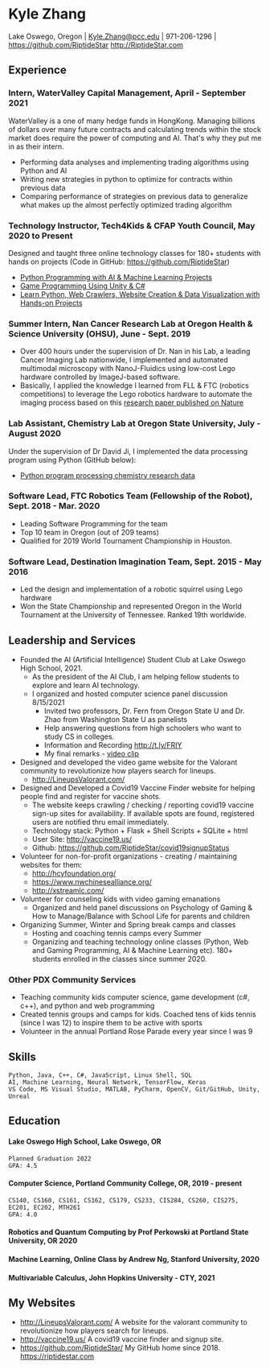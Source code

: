 # Kyle Zhang
Lake Oswego, Oregon | 
Kyle.Zhang@pcc.edu | 
971-206-1296 | 
https://github.com/RiptideStar
http://RiptideStar.com


## Experience

### Intern, WaterValley Capital Management, April - September 2021
WaterValley is a one of many hedge funds in HongKong. Managing billions of dollars over many future contracts and calculating trends within the stock market does require the power of computing and AI. That's why they put me in as their intern.
* Performing data analyses and implementing trading algorithms using Python and AI 
* Writing new strategies in python to optimize for contracts within previous data
* Comparing performance of strategies on previous data to generalize what makes up the almost perfectly optimized trading algorithm

### Technology Instructor, Tech4Kids & CFAP Youth Council, May 2020 to Present
Designed and taught three online technology classes for 180+ students with hands on projects (Code in GitHub: https://github.com/RiptideStar)
* [Python Programming with AI & Machine Learning Projects](https://github.com/RiptideStar/AI_Python)
* [Game Programming Using Unity & C#](https://github.com/RiptideStar/SpaceRocks-2.0)
* [Learn Python, Web Crawlers, Website Creation & Data Visualization with Hands-on Projects](https://github.com/RiptideStar/Python)

### Summer Intern, Nan Cancer Research Lab at Oregon Health & Science University (OHSU), June - Sept. 2019
* Over 400 hours under the supervision of Dr. Nan in his Lab, a leading Cancer Imaging Lab nationwide, I implemented and automated multimodal microscopy with NanoJ-Fluidics using low-cost Lego hardware controlled by ImageJ-based software.
* Basically, I applied the knowledge I learned from FLL & FTC (robotics competitions) to leverage the Lego robotics hardware to automate the imaging process based on this [research paper published on Nature](https://www.nature.com/articles/s41467-019-09231-9)

### Lab Assistant, Chemistry Lab at Oregon State University, July - August 2020
Under the supervision of Dr David Ji, I implemented the data processing program using Python (GitHub below):
* [Python program processing chemistry research data](https://github.com/RiptideStar/PythonCodeForOSU)
	
### Software Lead, FTC Robotics Team (Fellowship of the Robot), Sept. 2018 - Mar. 2020
* Leading Software Programming for the team
* Top 10 team in Oregon (out of 209 teams)
* Qualified for 2019 World Tournament Championship in Houston.

### Software Lead, Destination Imagination Team, Sept. 2015 - May 2016
* Led the design and implementation of a robotic squirrel using Lego hardware 
* Won the State Championship and represented Oregon in the World Tournament at the University of Tennessee. Ranked 19th worldwide.

## Leadership and Services
* Founded the AI (Artificial Intelligence) Student Club at Lake Oswego High School, 2021. 
  * As the president of the AI Club, I am helping fellow students to explore and learn AI technology.
  * I organized and hosted computer science panel discussion 8/15/2021
    * Invited two professors, Dr. Fern from Oregon State U and Dr. Zhao from Washington State U as panelists
    * Help answering questions from high schoolers who want to study CS in colleges.
    * Information and Recording http://t.ly/FRIY
    * My final remarks - [video clip](http://t.ly/jKUY)
* Designed and developed the video game website for the Valorant community to revolutionize how players search for lineups.
  * http://LineupsValorant.com/
* Designed and Developed a Covid19 Vaccine Finder website for helping people find and register for vaccine shots. 
  * The website keeps crawling / checking / reporting covid19 vaccine sign-up sites for availability. If available spots are found, registered users are notified thru email immediately.
  * Technology stack: Python + Flask + Shell Scripts + SQLite + html
  * User Site: http://vaccine19.us/
  * Github: https://github.com/RiptideStar/covid19signupStatus
* Volunteer for non-for-profit organizations - creating / maintaining websites for them:
  * http://hcyfoundation.org/
  * https://www.nwchinesealliance.org/
  * http://xstreamlc.com/
* Volunteer for counseling kids with video gaming emanations
  * Organized and held panel discussions on Psychology of Gaming & How to Manage/Balance with School Life for parents and children
* Organizing Summer, Winter and Spring break camps and classes 
  * Hosting and coaching tennis camps every Summer
  * Organizing and teaching technology online classes (Python, Web and Gaming Programming, AI & Machine Learning etc). 180+ students enrolled in the classes since summer 2020.
### Other PDX Community Services
* Teaching community kids computer science, game development (c#, c++), and python and web programming
* Created tennis groups and camps for kids. Coached tens of kids tennis (since I was 12) to inspire them to be active with sports
* Volunteer in the annual Portland Rose Parade every year since I was 9

## Skills
    Python, Java, C++, C#, JavaScript, Linux Shell, SQL
    AI, Machine Learning, Neural Network, TensorFlow, Keras
    VS Code, MS Visual Studio, MATLAB, PyCharm, OpenCV, Git/GitHub, Unity, Unreal

## Education

#### Lake Oswego High School, Lake Oswego, OR
    Planned Graduation 2022
    GPA: 4.5
#### Computer Science, Portland Community College, OR, 2019 - present
    CS140, CS160, CS161, CS162, CS179, CS233, CIS284, CS260, CIS275, EC201, EC202, MTH261
    GPA: 4.0
#### Robotics and Quantum Computing by Prof Perkowski at Portland State University, OR 2020
#### Machine Learning, Online Class by Andrew Ng, Stanford University, 2020
#### Multivariable Calculus, John Hopkins University - CTY, 2021

## My Websites
* http://LineupsValorant.com/ A website for the valorant community to revolutionize how players search for lineups.
* http://vaccine19.us/  A covid19 vaccine finder and signup site.
* https://github.com/RiptideStar/ My GitHub home since 2018. https://riptidestar.com

